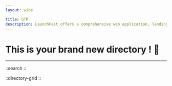 ```yaml
---
layout: wide

title: GTM
description: LaunchFast offers a comprehensive web application, landing page, and SEO-ready blog to drive sales and organic traffic. Their infrastructure includes seamless integrations with payment gateways, user authentication systems, and email marketing platforms.
---
```


# This is your brand new directory ! 👋



---




::search
::

::directory-grid
::